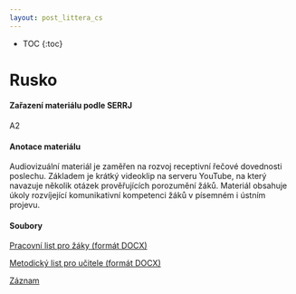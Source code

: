```yaml
---
layout: post_littera_cs
---
```

* TOC
{:toc}

# Rusko

#### Zařazení materiálu podle SERRJ

A2

#### Anotace materiálu

Audiovizuální materiál je zaměřen na rozvoj receptivní řečové dovednosti poslechu. Základem je krátký videoklip na serveru YouTube, na který navazuje několik otázek prověřujících porozumění žáků. Materiál obsahuje úkoly rozvíjející komunikativní kompetenci žáků v písemném i ústním projevu.

#### Soubory

[Pracovní list pro žáky (formát DOCX)](/cs/littera/rustina/materialy/zaci/poslech/44_Rossija_Z_A2.docx)

[Metodický list pro učitele (formát DOCX)](/cs/littera/rustina/materialy/metodika/44_Rossija_metodika.docx)

[Záznam](https://www.youtube.com/embed/xSrsouS0_4U?autoplay=1)